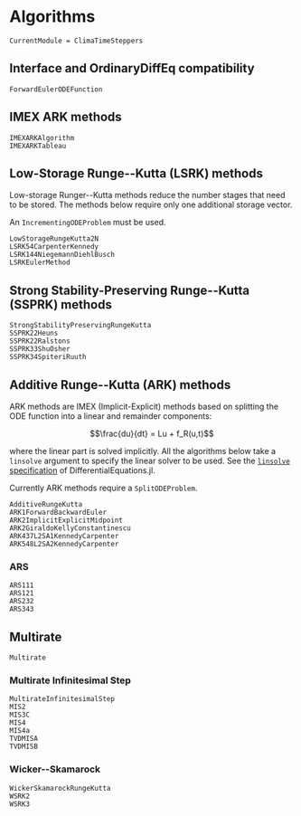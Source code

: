 # Algorithms

```@meta
CurrentModule = ClimaTimeSteppers
```

## Interface and OrdinaryDiffEq compatibility

```@docs
ForwardEulerODEFunction
```

## IMEX ARK methods

```@docs
IMEXARKAlgorithm
IMEXARKTableau
```

## Low-Storage Runge--Kutta (LSRK) methods

Low-storage Runger--Kutta methods reduce the number stages that need to be stored.
The methods below require only one additional storage vector.

An `IncrementingODEProblem` must be used.

```@docs
LowStorageRungeKutta2N
LSRK54CarpenterKennedy
LSRK144NiegemannDiehlBusch
LSRKEulerMethod
```

## Strong Stability-Preserving Runge--Kutta (SSPRK) methods

```@docs
StrongStabilityPreservingRungeKutta
SSPRK22Heuns
SSPRK22Ralstons
SSPRK33ShuOsher
SSPRK34SpiteriRuuth
```

## Additive Runge--Kutta (ARK) methods

ARK methods are IMEX (Implicit-Explicit) methods based on splitting the ODE function into a linear and remainder components:
```math
\frac{du}{dt} = Lu + f_R(u,t)
```
where the linear part is solved implicitly. All the algorithms below take a `linsolve` argument to specify the linear solver to be used.
See the [`linsolve` specification](https://diffeq.sciml.ai/latest/features/linear_nonlinear/) of DifferentialEquations.jl.

Currently ARK methods require a `SplitODEProblem`.

```@docs
AdditiveRungeKutta
ARK1ForwardBackwardEuler
ARK2ImplicitExplicitMidpoint
ARK2GiraldoKellyConstantinescu
ARK437L2SA1KennedyCarpenter
ARK548L2SA2KennedyCarpenter
```

### ARS

```@docs
ARS111
ARS121
ARS232
ARS343
```

## Multirate

```@docs
Multirate
```

### Multirate Infinitesimal Step

```@docs
MultirateInfinitesimalStep
MIS2
MIS3C
MIS4
MIS4a
TVDMISA
TVDMISB
```

### Wicker--Skamarock

```@docs
WickerSkamarockRungeKutta
WSRK2
WSRK3
```
